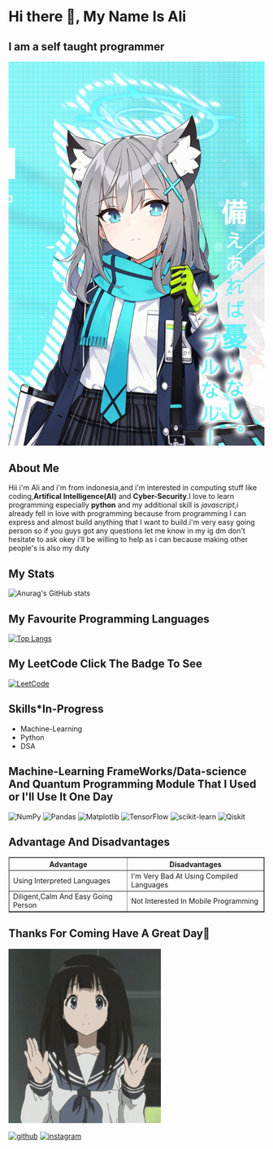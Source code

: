 # Hi there 👋, My Name Is Ali
## I am a self taught programmer
![I am a self taught programmer](https://github.com/alimasyhuriasghor/alimasyhuriasghor/blob/main/IMG_20230401_183647.jpg)

## About Me
Hii i'm Ali and i'm from indonesia,and i'm interested in computing stuff like coding,<strong>Artifical Intelligence(AI)</strong> and <b>Cyber-Security</b>.I love to learn programming especially <b>python</b> and my additional skill is <i>javascript</i>,i already fell in love with programming because from programming I can express and almost build anything that I want to build.i'm very easy going person so if you guys got any questions let me know in my ig dm don't hesitate to ask okey i'll be willing to help as i can because making other people's is also my duty

## My Stats
![Anurag's GitHub stats](https://github-readme-stats.vercel.app/api?username=alimasyhuriasghor&show_icons=true&theme=synthwave)

## My Favourite Programming Languages
[![Top Langs](https://github-readme-stats.vercel.app/api/top-langs/?username=alimasyhuriasghor&langs_count=8)](https://github.com/alimasyhuriasghor/github-readme-stats)


## My LeetCode Click The Badge To See
<a href="https://leetcode.com/Alis_inTheSkys/">![LeetCode](https://img.shields.io/badge/LeetCode-000000?style=for-the-badge&logo=LeetCode&logoColor=#d16c06)</a>

## Skills*In-Progress
<ul>
    <li>Machine-Learning</li>
    <li>Python</li>
    <li>DSA</li>
</ul>

## Machine-Learning FrameWorks/Data-science And Quantum Programming Module That I Used or I'll Use It One Day
![NumPy](https://img.shields.io/badge/numpy-%23013243.svg?style=for-the-badge&logo=numpy&logoColor=white)
![Pandas](https://img.shields.io/badge/pandas-%23150458.svg?style=for-the-badge&logo=pandas&logoColor=white)
![Matplotlib](https://img.shields.io/badge/Matplotlib-%23ffffff.svg?style=for-the-badge&logo=Matplotlib&logoColor=black)
![TensorFlow](https://img.shields.io/badge/TensorFlow-%23FF6F00.svg?style=for-the-badge&logo=TensorFlow&logoColor=white)
![scikit-learn](https://img.shields.io/badge/scikit--learn-%23F7931E.svg?style=for-the-badge&logo=scikit-learn&logoColor=white)
![Qiskit](https://img.shields.io/badge/Qiskit-%236929C4.svg?style=for-the-badge&logo=Qiskit&logoColor=white)

## Advantage And Disadvantages
<table border="1px">
        <th>Advantage</th>
        <th>Disadvantages</th>
        <tr>
            <td>Using Interpreted Languages</td>
            <td>I'm Very Bad At Using Compiled Languages</td>
        </tr>
        <tr>
            <td>Diligent,Calm And Easy Going Person</td>
            <td>Not Interested In Mobile Programming</td>
        </tr>
</table>

## Thanks For Coming Have A Great Day🙏
<img src="https://github.com/alimasyhuriasghor/alimasyhuriasghor/blob/main/aniyuki-hello-20.gif" width="300px"/>

[<img src='https://cdn.jsdelivr.net/npm/simple-icons@3.0.1/icons/github.svg' alt='github' height='40'>](https://github.com/alimasyhuriasghor)  [<img src='https://cdn.jsdelivr.net/npm/simple-icons@3.0.1/icons/instagram.svg' alt='instagram' height='40'>](https://www.instagram.com/alimasyuri_asghor/)  

